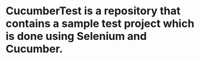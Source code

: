 # CucumberTest is a repository that contains a sample test project which is done using Selenium and Cucumber.
